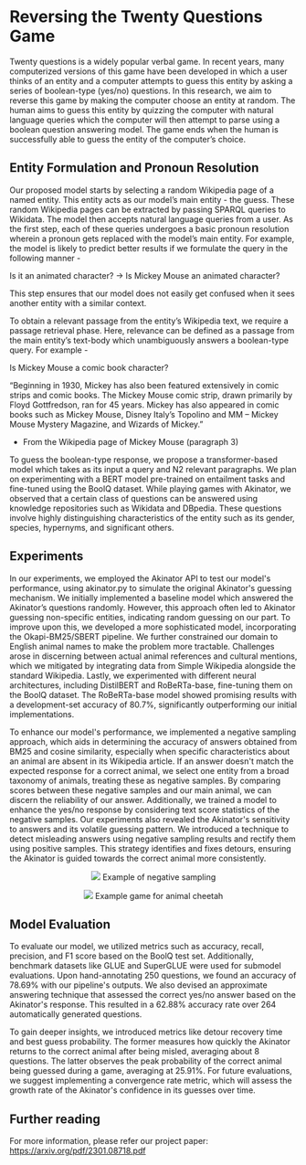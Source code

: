 # Reversing the Twenty Questions Game

Twenty questions is a widely popular verbal game. In recent years, many computerized versions of this game have been developed in which a user thinks of an entity and a computer attempts to guess this entity by asking a series of boolean-type (yes/no) questions. In this research, we aim to reverse this game by making the computer choose an entity at random. The human aims to guess this entity by quizzing the computer with natural language queries which the computer will then attempt to parse using a boolean question answering model. The game ends when the human is successfully able to guess the entity of the computer’s choice.

## Entity Formulation and Pronoun Resolution
Our proposed model starts by selecting a random Wikipedia page of a named entity. This entity acts as our model’s main entity - the guess. These random Wikipedia pages can be extracted by passing SPARQL queries to Wikidata. The model then accepts natural language queries from a user. As the first step, each of these queries undergoes a basic pronoun resolution wherein a pronoun gets replaced with the model’s main entity. For example, the model is likely to predict better results if we formulate the query in the following manner -

Is it an animated character? → Is Mickey Mouse an animated character?

This step ensures that our model does not easily get confused when it sees another entity with a similar context.

To obtain a relevant passage from the entity’s Wikipedia text, we require a passage retrieval phase. Here, relevance can be defined as a passage from the main entity’s text-body which unambiguously answers a boolean-type query. For example -

Is Mickey Mouse a comic book character?

“Beginning in 1930, Mickey has also been featured extensively in comic strips and comic books. The Mickey Mouse comic strip, drawn primarily by Floyd Gottfredson, ran for 45 years. Mickey has also appeared in comic books such as Mickey Mouse, Disney Italy’s Topolino and MM – Mickey Mouse Mystery Magazine, and Wizards of Mickey.” <br>
- From the Wikipedia page of Mickey Mouse (paragraph 3)

To guess the boolean-type response, we propose a transformer-based model which takes as its input a query and N2 relevant paragraphs. We plan on experimenting with a BERT model pre-trained on entailment tasks and fine-tuned using the BoolQ dataset. While playing games with Akinator, we observed that a certain class of questions can be answered using knowledge repositories such as Wikidata and DBpedia. These questions involve highly distinguishing characteristics of the entity such as its gender, species, hypernyms, and significant others.

## Experiments
In our experiments, we employed the Akinator API to test our model's performance, using akinator.py to simulate the original Akinator's guessing mechanism. We initially implemented a baseline model which answered the Akinator’s questions randomly. However, this approach often led to Akinator guessing non-specific entities, indicating random guessing on our part. To improve upon this, we developed a more sophisticated model, incorporating the Okapi-BM25/SBERT pipeline. We further constrained our domain to English animal names to make the problem more tractable. Challenges arose in discerning between actual animal references and cultural mentions, which we mitigated by integrating data from Simple Wikipedia alongside the standard Wikipedia. Lastly, we experimented with different neural architectures, including DistilBERT and RoBeRTa-base, fine-tuning them on the BoolQ dataset. The RoBeRTa-base model showed promising results with a development-set accuracy of 80.7%, significantly outperforming our initial implementations.

To enhance our model's performance, we implemented a negative sampling approach, which aids in determining the accuracy of answers obtained from BM25 and cosine similarity, especially when specific characteristics about an animal are absent in its Wikipedia article. If an answer doesn't match the expected response for a correct animal, we select one entity from a broad taxonomy of animals, treating these as negative samples. By comparing scores between these negative samples and our main animal, we can discern the reliability of our answer. Additionally, we trained a model to enhance the yes/no response by considering text score statistics of the negative samples. Our experiments also revealed the Akinator's sensitivity to answers and its volatile guessing pattern. We introduced a technique to detect misleading answers using negative sampling results and rectify them using positive samples. This strategy identifies and fixes detours, ensuring the Akinator is guided towards the correct animal more consistently.

<p align="center">
  <img src="https://github.com/atpugs/reverse_20_questions/assets/31329834/a3d14830-4017-4889-826d-536a98bd1efb">
  Example of negative sampling
</p>

<p align="center">
  <img src="https://github.com/atpugs/reverse_20_questions/assets/31329834/9b7a6b77-887f-49a7-a998-5ba2c8bbe75b">
  Example game for animal cheetah
</p>


## Model Evaluation
To evaluate our model, we utilized metrics such as accuracy, recall, precision, and F1 score based on the BoolQ test set. Additionally, benchmark datasets like GLUE and SuperGLUE were used for submodel evaluations. Upon hand-annotating 250 questions, we found an accuracy of 78.69% with our pipeline's outputs. We also devised an approximate answering technique that assessed the correct yes/no answer based on the Akinator's response. This resulted in a 62.88% accuracy rate over 264 automatically generated questions.

To gain deeper insights, we introduced metrics like detour recovery time and best guess probability. The former measures how quickly the Akinator returns to the correct animal after being misled, averaging about 8 questions. The latter observes the peak probability of the correct animal being guessed during a game, averaging at 25.91%. For future evaluations, we suggest implementing a convergence rate metric, which will assess the growth rate of the Akinator's confidence in its guesses over time.

## Further reading
For more information, please refer our project paper: https://arxiv.org/pdf/2301.08718.pdf
